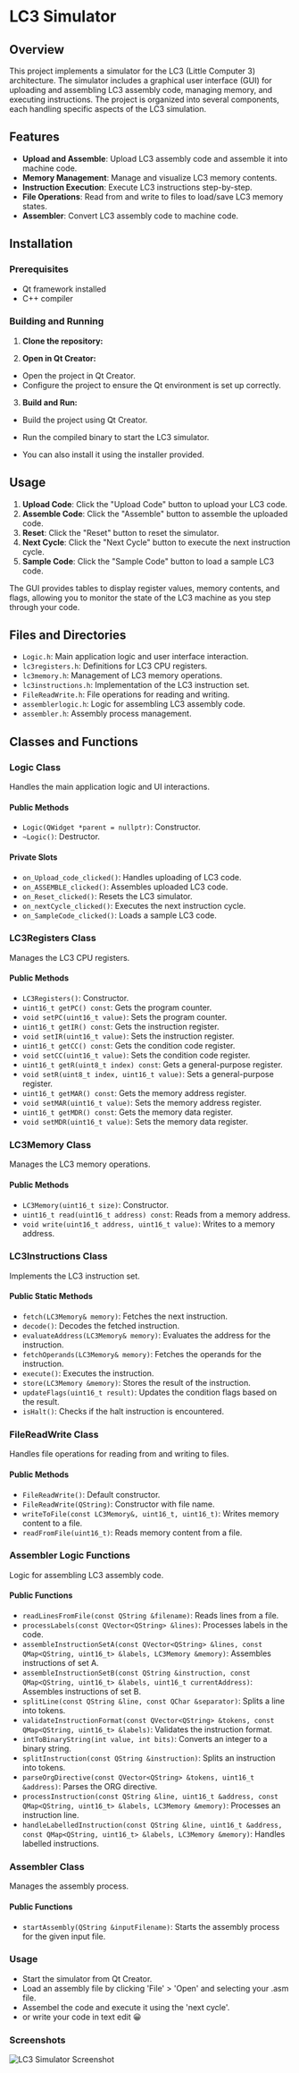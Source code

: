 # LC3 Simulator

## Overview

This project implements a simulator for the LC3 (Little Computer 3) architecture. The simulator includes a graphical user interface (GUI) for uploading and assembling LC3 assembly code, managing memory, and executing instructions. The project is organized into several components, each handling specific aspects of the LC3 simulation.

## Features

- **Upload and Assemble**: Upload LC3 assembly code and assemble it into machine code.
- **Memory Management**: Manage and visualize LC3 memory contents.
- **Instruction Execution**: Execute LC3 instructions step-by-step.
- **File Operations**: Read from and write to files to load/save LC3 memory states.
- **Assembler**: Convert LC3 assembly code to machine code.

## Installation

### Prerequisites

- Qt framework installed
- C++ compiler

### Building and Running

1. **Clone the repository:**

2. **Open in Qt Creator:**
- Open the project in Qt Creator.
- Configure the project to ensure the Qt environment is set up correctly.

3. **Build and Run:**
- Build the project using Qt Creator.
- Run the compiled binary to start the LC3 simulator.

- You can also install it using the installer provided.

## Usage

1. **Upload Code**: Click the "Upload Code" button to upload your LC3 code.
2. **Assemble Code**: Click the "Assemble" button to assemble the uploaded code.
3. **Reset**: Click the "Reset" button to reset the simulator.
4. **Next Cycle**: Click the "Next Cycle" button to execute the next instruction cycle.
5. **Sample Code**: Click the "Sample Code" button to load a sample LC3 code.

The GUI provides tables to display register values, memory contents, and flags, allowing you to monitor the state of the LC3 machine as you step through your code.

## Files and Directories

- `Logic.h`: Main application logic and user interface interaction.
- `lc3registers.h`: Definitions for LC3 CPU registers.
- `lc3memory.h`: Management of LC3 memory operations.
- `lc3instructions.h`: Implementation of the LC3 instruction set.
- `FileReadWrite.h`: File operations for reading and writing.
- `assemblerlogic.h`: Logic for assembling LC3 assembly code.
- `assembler.h`: Assembly process management.

## Classes and Functions

### Logic Class

Handles the main application logic and UI interactions.

#### Public Methods

- `Logic(QWidget *parent = nullptr)`: Constructor.
- `~Logic()`: Destructor.

#### Private Slots

- `on_Upload_code_clicked()`: Handles uploading of LC3 code.
- `on_ASSEMBLE_clicked()`: Assembles uploaded LC3 code.
- `on_Reset_clicked()`: Resets the LC3 simulator.
- `on_nextCycle_clicked()`: Executes the next instruction cycle.
- `on_SampleCode_clicked()`: Loads a sample LC3 code.

### LC3Registers Class

Manages the LC3 CPU registers.

#### Public Methods

- `LC3Registers()`: Constructor.
- `uint16_t getPC() const`: Gets the program counter.
- `void setPC(uint16_t value)`: Sets the program counter.
- `uint16_t getIR() const`: Gets the instruction register.
- `void setIR(uint16_t value)`: Sets the instruction register.
- `uint16_t getCC() const`: Gets the condition code register.
- `void setCC(uint16_t value)`: Sets the condition code register.
- `uint16_t getR(uint8_t index) const`: Gets a general-purpose register.
- `void setR(uint8_t index, uint16_t value)`: Sets a general-purpose register.
- `uint16_t getMAR() const`: Gets the memory address register.
- `void setMAR(uint16_t value)`: Sets the memory address register.
- `uint16_t getMDR() const`: Gets the memory data register.
- `void setMDR(uint16_t value)`: Sets the memory data register.

### LC3Memory Class

Manages the LC3 memory operations.

#### Public Methods

- `LC3Memory(uint16_t size)`: Constructor.
- `uint16_t read(uint16_t address) const`: Reads from a memory address.
- `void write(uint16_t address, uint16_t value)`: Writes to a memory address.

### LC3Instructions Class

Implements the LC3 instruction set.

#### Public Static Methods

- `fetch(LC3Memory& memory)`: Fetches the next instruction.
- `decode()`: Decodes the fetched instruction.
- `evaluateAddress(LC3Memory& memory)`: Evaluates the address for the instruction.
- `fetchOperands(LC3Memory& memory)`: Fetches the operands for the instruction.
- `execute()`: Executes the instruction.
- `store(LC3Memory &memory)`: Stores the result of the instruction.
- `updateFlags(uint16_t result)`: Updates the condition flags based on the result.
- `isHalt()`: Checks if the halt instruction is encountered.

### FileReadWrite Class

Handles file operations for reading from and writing to files.

#### Public Methods

- `FileReadWrite()`: Default constructor.
- `FileReadWrite(QString)`: Constructor with file name.
- `writeToFile(const LC3Memory&, uint16_t, uint16_t)`: Writes memory content to a file.
- `readFromFile(uint16_t)`: Reads memory content from a file.

### Assembler Logic Functions

Logic for assembling LC3 assembly code.

#### Public Functions

- `readLinesFromFile(const QString &filename)`: Reads lines from a file.
- `processLabels(const QVector<QString> &lines)`: Processes labels in the code.
- `assembleInstructionSetA(const QVector<QString> &lines, const QMap<QString, uint16_t> &labels, LC3Memory &memory)`: Assembles instructions of set A.
- `assembleInstructionSetB(const QString &instruction, const QMap<QString, uint16_t> &labels, uint16_t currentAddress)`: Assembles instructions of set B.
- `splitLine(const QString &line, const QChar &separator)`: Splits a line into tokens.
- `validateInstructionFormat(const QVector<QString> &tokens, const QMap<QString, uint16_t> &labels)`: Validates the instruction format.
- `intToBinaryString(int value, int bits)`: Converts an integer to a binary string.
- `splitInstruction(const QString &instruction)`: Splits an instruction into tokens.
- `parseOrgDirective(const QVector<QString> &tokens, uint16_t &address)`: Parses the ORG directive.
- `processInstruction(const QString &line, uint16_t &address, const QMap<QString, uint16_t> &labels, LC3Memory &memory)`: Processes an instruction line.
- `handleLabelledInstruction(const QString &line, uint16_t &address, const QMap<QString, uint16_t> &labels, LC3Memory &memory)`: Handles labelled instructions.

### Assembler Class

Manages the assembly process.

#### Public Functions

- `startAssembly(QString &inputFilename)`: Starts the assembly process for the given input file.
### Usage

- Start the simulator from Qt Creator.
- Load an assembly file by clicking 'File' > 'Open' and selecting your .asm file.
- Assembel the code and execute it using the 'next cycle'.
- or write your code in text edit 😀



### Screenshots

![LC3 Simulator Screenshot](https://s8.uupload.ir/files/screenshot_2024-07-07_233932_n8b5.png)
